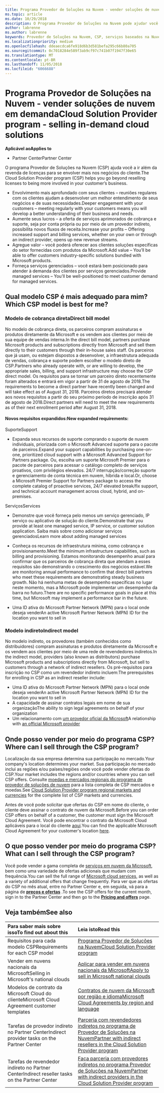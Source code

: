 ```yaml
---
title: Programa Provedor de Soluções na Nuvem - vender soluções de nuvem em demanda | Partner Center
ms.topic: article
ms.date: 10/29/2018
description: O Programa Provedor de Soluções na Nuvem pode ajudar você a expandir seus negócios com novos clientes e novos conhecimentos.
author: labrenne
ms.author: labrenne
keywords: Provedor de Soluções na Nuvem, CSP, serviços baseados na Nuvem, Azure, Office 365, Dynamics, parceiro CSP, vender no CSP, parceiro direto, parceiro CSP direto, revendedor CSP indireto, CSP direto, CSP indireto, modelo direto, modelo indireto, revendedor indireto, provedor indireto, provedor, distribuidor, programa provedor de soluções na nuvem
ms.localizationpriority: medium
ms.openlocfilehash: ddeaecdca6fe918d6b3d581befa295c66b80a705
ms.sourcegitcommit: 0c7018284e589f3ab9cf97c741b07f1947f30e65
ms.translationtype: MT
ms.contentlocale: pt-BR
ms.lasthandoff: 11/05/2018
ms.locfileid: "6066688"
---
```

# <a name="cloud-solution-provider-program---selling-in-demand-cloud-solutions"></a><span data-ttu-id="ffae4-104">Programa Provedor de Soluções na Nuvem - vender soluções de nuvem em demanda</span><span class="sxs-lookup"><span data-stu-id="ffae4-104">Cloud Solution Provider program - selling in-demand cloud solutions</span></span> 

**<span data-ttu-id="ffae4-105">Aplicável ao</span><span class="sxs-lookup"><span data-stu-id="ffae4-105">Applies to</span></span>**

-  <span data-ttu-id="ffae4-106">Partner Center</span><span class="sxs-lookup"><span data-stu-id="ffae4-106">Partner Center</span></span>

<span data-ttu-id="ffae4-107">O programa Provedor de Soluções na Nuvem (CSP) ajuda você a ir além da revenda de licenças para se envolver mais nos negócios do cliente.</span><span class="sxs-lookup"><span data-stu-id="ffae4-107">The Cloud Solution Provider program (CSP) helps you go beyond reselling licenses to being more involved in your customer’s business.</span></span>
 
- <span data-ttu-id="ffae4-108">Envolvimento mais aprofundado com seus clientes – reuniões regulares com os clientes ajudam a desenvolver um melhor entendimento de seus negócios e de suas necessidades.</span><span class="sxs-lookup"><span data-stu-id="ffae4-108">Deeper engagement with your customers – meeting regularly with your customers means you will develop a better understanding of their business and needs.</span></span>
- <span data-ttu-id="ffae4-109">Aumente seus lucros – a oferta de serviços aprimorados de cobrança e suporte, seja por conta própria ou por meio de um provedor indireto, possibilita novos fluxos de receita.</span><span class="sxs-lookup"><span data-stu-id="ffae4-109">Increase your profits – Offering increased support and billing services, whether on your own or through an indirect provider, opens up new revenue streams.</span></span>  
- <span data-ttu-id="ffae4-110">Agregue valor – você poderá oferecer aos clientes soluções específicas do setor fornecidas com produtos da Microsoft.</span><span class="sxs-lookup"><span data-stu-id="ffae4-110">Add value – You’ll be able to offer customers industry-specific solutions bundled with Microsoft products.</span></span>
- <span data-ttu-id="ffae4-111">Forneça serviços gerenciados – você estará bem posicionado para atender à demanda dos clientes por serviços gerenciados.</span><span class="sxs-lookup"><span data-stu-id="ffae4-111">Provide managed services – You’ll be well-positioned to meet customer demand for managed services.</span></span> 

## <a name="which-csp-model-is-best-for-me"></a><span data-ttu-id="ffae4-112">Qual modelo CSP é mais adequado para mim?</span><span class="sxs-lookup"><span data-stu-id="ffae4-112">Which CSP model is best for me?</span></span>

### <a name="direct-bill-model"></a><span data-ttu-id="ffae4-113">Modelo de cobrança direta</span><span class="sxs-lookup"><span data-stu-id="ffae4-113">Direct bill model</span></span>

 <span data-ttu-id="ffae4-114">No modelo de cobrança direta, os parceiros compram assinaturas e produtos diretamente da Microsoft e os vendem aos clientes por meio de sua equipe de vendas interna.</span><span class="sxs-lookup"><span data-stu-id="ffae4-114">In the direct bill model, partners purchase Microsoft products and subscriptions directly from Microsoft and sell them directly to their customers through their in-house sales staff.</span></span> <span data-ttu-id="ffae4-115">Os parceiros que já usam, ou estejam dispostos a desenvolver, a infraestrutura adequada de vendas, cobrança e suporte podem escolher o modelo direto de CSP.</span><span class="sxs-lookup"><span data-stu-id="ffae4-115">Partners who already operate with, or are willing to develop, the appropriate sales, billing, and support infrastructure may choose the CSP direct model.</span></span> <span data-ttu-id="ffae4-116">Os requisitos para se tornar um parceiro direto recentemente foram alterados e entrará em vigor a partir de 31 de agosto de 2018.</span><span class="sxs-lookup"><span data-stu-id="ffae4-116">The requirements to become a direct partner have recently been changed and will take effect as of August 31, 2018.</span></span> <span data-ttu-id="ffae4-117">Parceiros diretos precisará atender aos novos requisitos a partir do seu próximo período de inscrição após 31 de agosto de 2018.</span><span class="sxs-lookup"><span data-stu-id="ffae4-117">Direct partners will need to meet the new requirements as of their next enrollment period after August 31, 2018.</span></span>


#### <a name="new-expanded-requirements"></a><span data-ttu-id="ffae4-118">Novos requisitos expandidos:</span><span class="sxs-lookup"><span data-stu-id="ffae4-118">New expanded requirements:</span></span>

<span data-ttu-id="ffae4-119">Suporte</span><span class="sxs-lookup"><span data-stu-id="ffae4-119">Support</span></span>
- <span data-ttu-id="ffae4-120">Expanda seus recursos de suporte comprando o suporte de nuvem individuais, priorizada com o Microsoft Advanced suporte para o pacote de parceiros.</span><span class="sxs-lookup"><span data-stu-id="ffae4-120">Expand your support capabilities by purchasing one-on-one, prioritized cloud support with a Microsoft Advanced Support for Partners package.</span></span> <span data-ttu-id="ffae4-121">Ou, escolha um suporte Microsoft Premier para o pacote de parceiros para acessar o catálogo completo de serviços proativos, com privilégios elevados. 24/7 interrupção/correção suporte e gerenciamento de conta técnica em nuvem, híbrida e local.</span><span class="sxs-lookup"><span data-stu-id="ffae4-121">Or, choose a Microsoft Premier Support for Partners package to access the complete catalog of proactive services, 24/7 elevated break/fix support, and technical account management across cloud, hybrid, and on-premises.</span></span> 

<span data-ttu-id="ffae4-122">Serviços</span><span class="sxs-lookup"><span data-stu-id="ffae4-122">Services</span></span>

- <span data-ttu-id="ffae4-123">Demonstre que você forneça pelo menos um serviço gerenciado, IP serviço ou aplicativo de solução do cliente.</span><span class="sxs-lookup"><span data-stu-id="ffae4-123">Demonstrate that you provide at least one managed service, IP service, or customer solution application.</span></span> <span data-ttu-id="ffae4-124">Saiba mais sobre como adicionar serviços gerenciados</span><span class="sxs-lookup"><span data-stu-id="ffae4-124">Learn more about adding managed services</span></span>

- <span data-ttu-id="ffae4-125">Conheça os recursos de infraestrutura mínima, como cobrança e provisionamento.</span><span class="sxs-lookup"><span data-stu-id="ffae4-125">Meet the minimum infrastructure capabilities, such as billing and provisioning.</span></span>
<span data-ttu-id="ffae4-126">Estamos monitorando desempenho anual para confirmar que os parceiros de cobrança direta que atendam a esses requisitos são demonstrando o crescimento dos negócios estável.</span><span class="sxs-lookup"><span data-stu-id="ffae4-126">We are monitoring annual performance to confirm that direct bill partners who meet these requirements are demonstrating steady business growth.</span></span> <span data-ttu-id="ffae4-127">Não há nenhuma metas de desempenho específicas no lugar neste momento, mas a Microsoft pode implementar um desempenho da barra no futuro.</span><span class="sxs-lookup"><span data-stu-id="ffae4-127">There are no specific performance goals in place at this time, but Microsoft may implement a performance bar in the future.</span></span> 

- <span data-ttu-id="ffae4-128">Uma ID ativa do Microsoft Partner Network (MPN) para o local onde deseja vender</span><span class="sxs-lookup"><span data-stu-id="ffae4-128">An active Microsoft Partner Network (MPN) ID for the location you want to sell in</span></span>


### <a name="indirect-model"></a><span data-ttu-id="ffae4-129">Modelo indireto</span><span class="sxs-lookup"><span data-stu-id="ffae4-129">Indirect model</span></span>

<span data-ttu-id="ffae4-130">No modelo indireto, os provedores (também conhecidos como distribuidores) compram assinaturas e produtos diretamente da Microsoft e os vendem aos clientes por meio de uma rede de revendedores indiretos.</span><span class="sxs-lookup"><span data-stu-id="ffae4-130">In the indirect model, providers (also known as distributors) purchase Microsoft products and subscriptions directly from Microsoft, but sell to customers through a network of indirect resellers.</span></span> <span data-ttu-id="ffae4-131">Os pré-requisitos para inscrição no CSP como um revendedor indireto incluem:</span><span class="sxs-lookup"><span data-stu-id="ffae4-131">The prerequisites for enrolling in CSP as an indirect reseller include:</span></span>

- <span data-ttu-id="ffae4-132">Uma ID ativa do Microsoft Partner Network (MPN) para o local onde deseja vender</span><span class="sxs-lookup"><span data-stu-id="ffae4-132">An active Microsoft Partner Network (MPN) ID for the location you want to sell in</span></span>
- <span data-ttu-id="ffae4-133">A capacidade de assinar contratos legais em nome de sua organização</span><span class="sxs-lookup"><span data-stu-id="ffae4-133">The ability to sign legal agreements on behalf of your organization</span></span>
- <span data-ttu-id="ffae4-134">Um relacionamento com [um provedor oficial da Microsoft](https://partnercenter.microsoft.com/partner/find-a-provider)</span><span class="sxs-lookup"><span data-stu-id="ffae4-134">A relationship with [an official Microsoft provider](https://partnercenter.microsoft.com/partner/find-a-provider)</span></span>


## <a name="where-can-i-sell-through-the-csp-program"></a><span data-ttu-id="ffae4-135">Onde posso vender por meio do programa CSP?</span><span class="sxs-lookup"><span data-stu-id="ffae4-135">Where can I sell through the CSP program?</span></span>

<span data-ttu-id="ffae4-136">Localização da sua empresa determina sua participação no mercado.</span><span class="sxs-lookup"><span data-stu-id="ffae4-136">Your company's location determines your market.</span></span> <span data-ttu-id="ffae4-137">Sua participação no mercado inclui as regiões e/ou países/regiões onde você pode vender ofertas do CSP.</span><span class="sxs-lookup"><span data-stu-id="ffae4-137">Your market includes the regions and/or countries where you can sell CSP offers.</span></span> <span data-ttu-id="ffae4-138">Consulte [moedas e mercados regionais do programa de provedor de soluções de nuvem](regional-authorization-overview.md) para a lista completa de CSP mercados e moedas.</span><span class="sxs-lookup"><span data-stu-id="ffae4-138">See [Cloud Solution Provider program regional markets and currencies](regional-authorization-overview.md) for the complete list of CSP markets and currencies.</span></span>

<span data-ttu-id="ffae4-139">Antes de você pode solicitar que ofertas do CSP em nome do cliente, o cliente deve assinar o contrato de nuvem da Microsoft.</span><span class="sxs-lookup"><span data-stu-id="ffae4-139">Before you can order CSP offers on behalf of a customer, the customer must sign the Microsoft Cloud Agreement.</span></span> <span data-ttu-id="ffae4-140">Você pode encontrar o contrato da Microsoft Cloud aplicáveis para o local do cliente [aqui](agreements.md).</span><span class="sxs-lookup"><span data-stu-id="ffae4-140">You can find the applicable Microsoft Cloud Agreement for your customer's location [here](agreements.md).</span></span>  

## <a name="what-can-i-sell-through-the-csp-program"></a><span data-ttu-id="ffae4-141">O que posso vender por meio do programa CSP?</span><span class="sxs-lookup"><span data-stu-id="ffae4-141">What can I sell through the CSP program?</span></span>

<span data-ttu-id="ffae4-142">Você pode vender a gama completa de [serviços em nuvem da Microsoft](https://partner.microsoft.com/cloud-solution-provider/products-and-services), bem como uma variedade de ofertas adicionais que mudam com frequência.</span><span class="sxs-lookup"><span data-stu-id="ffae4-142">You can sell the full range of [Microsoft cloud services](https://partner.microsoft.com/cloud-solution-provider/products-and-services), as well as a variety of additional offers that change frequently.</span></span> <span data-ttu-id="ffae4-143">Para ver que as ofertas do CSP no mês atual, entre no Partner Center e, em seguida, vá para a página de [**preços e ofertas**](https://partnercenter.microsoft.com/pcv/sales) .</span><span class="sxs-lookup"><span data-stu-id="ffae4-143">To see the CSP offers for the current month, sign in to the Partner Center and then go to the [**Pricing and offers**](https://partnercenter.microsoft.com/pcv/sales) page.</span></span>

## <a name="see-also"></a><span data-ttu-id="ffae4-144">Veja também</span><span class="sxs-lookup"><span data-stu-id="ffae4-144">See also</span></span> 


|**<span data-ttu-id="ffae4-145">Para saber mais sobre isso</span><span class="sxs-lookup"><span data-stu-id="ffae4-145">To find out about this</span></span>**   |**<span data-ttu-id="ffae4-146">Leia isto</span><span class="sxs-lookup"><span data-stu-id="ffae4-146">Read this</span></span>**   |
|:---------------------------|:--------------------|
|<span data-ttu-id="ffae4-147">Requisitos para cada modelo CSP</span><span class="sxs-lookup"><span data-stu-id="ffae4-147">Requirements for each CSP model</span></span>   | [<span data-ttu-id="ffae4-148">Programa Provedor de Soluções na Nuvem</span><span class="sxs-lookup"><span data-stu-id="ffae4-148">Cloud Solution Provider program</span></span>](https://partnercenter.microsoft.com/partner/cloud-solution-provider)|
|<span data-ttu-id="ffae4-149">Vender em nuvens nacionais da Microsoft</span><span class="sxs-lookup"><span data-stu-id="ffae4-149">Selling in Microsoft's national clouds</span></span>   | [<span data-ttu-id="ffae4-150">Aplicar para vender em nuvens nacionais da Microsoft</span><span class="sxs-lookup"><span data-stu-id="ffae4-150">Apply to sell in Microsoft national clouds</span></span>](csp-national-clouds-overview.md)|
|<span data-ttu-id="ffae4-151">Modelos de contrato da Microsoft Cloud do cliente</span><span class="sxs-lookup"><span data-stu-id="ffae4-151">Microsoft Cloud Agreement customer templates</span></span>   |[<span data-ttu-id="ffae4-152">Contratos de nuvem da Microsoft por região e idioma</span><span class="sxs-lookup"><span data-stu-id="ffae4-152">Microsoft Cloud Agreements by region and language</span></span>](agreements.md)|
|<span data-ttu-id="ffae4-153">Tarefas de provedor indireto no Partner Center</span><span class="sxs-lookup"><span data-stu-id="ffae4-153">Indirect provider tasks on the Partner Center</span></span>  |[<span data-ttu-id="ffae4-154">Parceria com revendedores indiretos no programa de Provedor de Soluções na Nuvem</span><span class="sxs-lookup"><span data-stu-id="ffae4-154">Partner with indirect resellers in the Cloud Solution Provider program</span></span>](indirect-provider-tasks-in-partner-center.md)|
|<span data-ttu-id="ffae4-155">Tarefas de revendedor indireto no Partner Center</span><span class="sxs-lookup"><span data-stu-id="ffae4-155">Indirect reseller tasks on the Partner Center</span></span>   |[<span data-ttu-id="ffae4-156">Faça parceria com provedores indiretos no programa Provedor de Soluções na Nuvem</span><span class="sxs-lookup"><span data-stu-id="ffae4-156">Partner with indirect providers in the Cloud Solution Provider program</span></span>](indirect-reseller-tasks-in-partner-center.md)|
